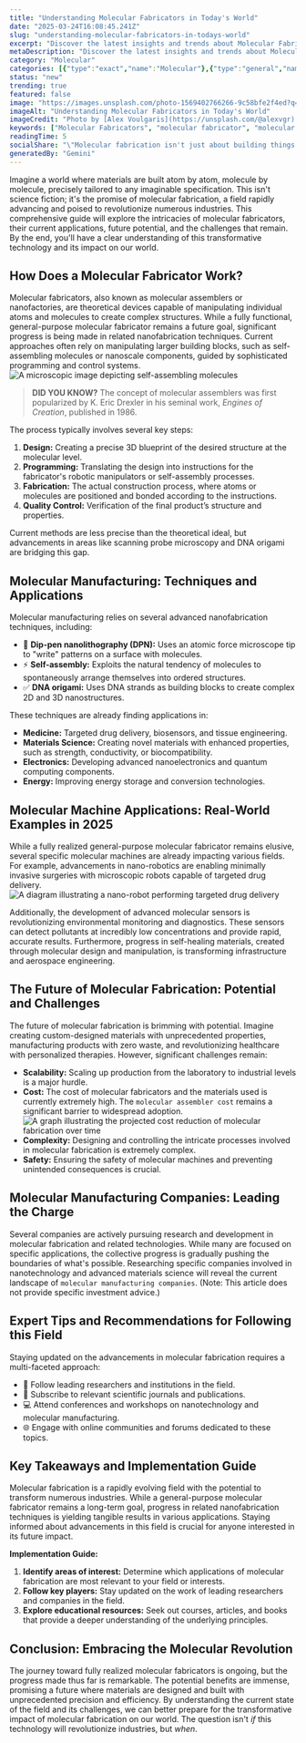 ```yaml
---
title: "Understanding Molecular Fabricators in Today's World"
date: "2025-03-24T16:08:45.241Z"
slug: "understanding-molecular-fabricators-in-todays-world"
excerpt: "Discover the latest insights and trends about Molecular Fabricators. This comprehensive guide covers everything you need to know about Molecular Fabricators in 2025."
metaDescription: "Discover the latest insights and trends about Molecular Fabricators. This comprehensive guide covers everything you need to know about Molecular Fabricator..."
category: "Molecular"
categories: [{"type":"exact","name":"Molecular"},{"type":"general","name":"Nanotechnology"},{"type":"medium","name":"Materials Science"},{"type":"specific","name":"3D Printing"},{"type":"niche","name":"Self-Assembly"}]
status: "new"
trending: true
featured: false
image: "https://images.unsplash.com/photo-1569402766266-9c58bfe2f4ed?q=85&w=1200&fit=max&fm=webp&auto=compress"
imageAlt: "Understanding Molecular Fabricators in Today's World"
imageCredit: "Photo by [Alex Voulgaris](https://unsplash.com/@alexvgr) on Unsplash"
keywords: ["Molecular Fabricators", "molecular fabricator", "molecular manufacturing", "nanofabrication techniques", "buy molecular fabricator", "molecular assembler cost", "molecular machine applications", "how does a molecular fabricator work?", "future of molecular fabrication", "molecular manufacturing companies"]
readingTime: 5
socialShare: "\"Molecular fabrication isn't just about building things atom by atom; it's about redefining the very nature of manufacturing and its potential to solve some of humanity's greatest challenges.\""
generatedBy: "Gemini"
---
```




Imagine a world where materials are built atom by atom, molecule by molecule, precisely tailored to any imaginable specification.  This isn't science fiction; it's the promise of molecular fabrication, a field rapidly advancing and poised to revolutionize numerous industries. This comprehensive guide will explore the intricacies of molecular fabricators, their current applications, future potential, and the challenges that remain.  By the end, you'll have a clear understanding of this transformative technology and its impact on our world.

## How Does a Molecular Fabricator Work?

Molecular fabricators, also known as molecular assemblers or nanofactories, are theoretical devices capable of manipulating individual atoms and molecules to create complex structures.  While a fully functional, general-purpose molecular fabricator remains a future goal, significant progress is being made in related nanofabrication techniques.  Current approaches often rely on manipulating larger building blocks, such as self-assembling molecules or nanoscale components, guided by sophisticated programming and control systems. ![A microscopic image depicting self-assembling molecules](https://images.unsplash.com/photo-1731940579405-56812bdffda3?q=85&w=1200&fit=max&fm=webp&auto=compress)

> **DID YOU KNOW?**  The concept of molecular assemblers was first popularized by K. Eric Drexler in his seminal work, *Engines of Creation*, published in 1986.

The process typically involves several key steps:

1.  **Design:**  Creating a precise 3D blueprint of the desired structure at the molecular level.
2.  **Programming:**  Translating the design into instructions for the fabricator's robotic manipulators or self-assembly processes.
3.  **Fabrication:**  The actual construction process, where atoms or molecules are positioned and bonded according to the instructions.
4.  **Quality Control:**  Verification of the final product’s structure and properties.

Current methods are less precise than the theoretical ideal, but advancements in areas like scanning probe microscopy and DNA origami are bridging this gap.

## Molecular Manufacturing: Techniques and Applications

Molecular manufacturing relies on several advanced nanofabrication techniques, including:

* 🔑 **Dip-pen nanolithography (DPN):**  Uses an atomic force microscope tip to "write" patterns on a surface with molecules.
* ⚡ **Self-assembly:**  Exploits the natural tendency of molecules to spontaneously arrange themselves into ordered structures.
* ✅ **DNA origami:**  Uses DNA strands as building blocks to create complex 2D and 3D nanostructures.

These techniques are already finding applications in:

* **Medicine:**  Targeted drug delivery, biosensors, and tissue engineering.
* **Materials Science:**  Creating novel materials with enhanced properties, such as strength, conductivity, or biocompatibility.
* **Electronics:**  Developing advanced nanoelectronics and quantum computing components.
* **Energy:**  Improving energy storage and conversion technologies.

## Molecular Machine Applications: Real-World Examples in 2025

While a fully realized general-purpose molecular fabricator remains elusive, several specific molecular machines are already impacting various fields.  For example, advancements in nano-robotics are enabling minimally invasive surgeries with microscopic robots capable of targeted drug delivery.  ![A diagram illustrating a nano-robot performing targeted drug delivery](https://images.unsplash.com/photo-1710261924580-e513dba07a6c?q=85&w=1200&fit=max&fm=webp&auto=compress)

Additionally, the development of advanced molecular sensors is revolutionizing environmental monitoring and diagnostics.  These sensors can detect pollutants at incredibly low concentrations and provide rapid, accurate results.  Furthermore, progress in self-healing materials, created through molecular design and manipulation, is transforming infrastructure and aerospace engineering.

## The Future of Molecular Fabrication: Potential and Challenges

The future of molecular fabrication is brimming with potential.  Imagine creating custom-designed materials with unprecedented properties, manufacturing products with zero waste, and revolutionizing healthcare with personalized therapies. However, significant challenges remain:

* **Scalability:**  Scaling up production from the laboratory to industrial levels is a major hurdle.
* **Cost:**  The cost of molecular fabricators and the materials used is currently extremely high.  The `molecular assembler cost` remains a significant barrier to widespread adoption.  ![A graph illustrating the projected cost reduction of molecular fabrication over time](https://images.unsplash.com/photo-1557511560-d07d5f64fd59?q=85&w=1200&fit=max&fm=webp&auto=compress)
* **Complexity:**  Designing and controlling the intricate processes involved in molecular fabrication is extremely complex.
* **Safety:**  Ensuring the safety of molecular machines and preventing unintended consequences is crucial.

## Molecular Manufacturing Companies: Leading the Charge

Several companies are actively pursuing research and development in molecular fabrication and related technologies.  While many are focused on specific applications, the collective progress is gradually pushing the boundaries of what's possible.  Researching specific companies involved in nanotechnology and advanced materials science will reveal the current landscape of `molecular manufacturing companies`.  (Note:  This article does not provide specific investment advice.)

## Expert Tips and Recommendations for Following this Field

Staying updated on the advancements in molecular fabrication requires a multi-faceted approach:

* 🎯 Follow leading researchers and institutions in the field.
* 📰 Subscribe to relevant scientific journals and publications.
* 💻 Attend conferences and workshops on nanotechnology and molecular manufacturing.
* 🌐 Engage with online communities and forums dedicated to these topics.

## Key Takeaways and Implementation Guide

Molecular fabrication is a rapidly evolving field with the potential to transform numerous industries.  While a general-purpose molecular fabricator remains a long-term goal, progress in related nanofabrication techniques is yielding tangible results in various applications.  Staying informed about advancements in this field is crucial for anyone interested in its future impact.

**Implementation Guide:**

1.  **Identify areas of interest:** Determine which applications of molecular fabrication are most relevant to your field or interests.
2.  **Follow key players:**  Stay updated on the work of leading researchers and companies in the field.
3.  **Explore educational resources:**  Seek out courses, articles, and books that provide a deeper understanding of the underlying principles.

## Conclusion: Embracing the Molecular Revolution

The journey toward fully realized molecular fabricators is ongoing, but the progress made thus far is remarkable.  The potential benefits are immense, promising a future where materials are designed and built with unprecedented precision and efficiency.  By understanding the current state of the field and its challenges, we can better prepare for the transformative impact of molecular fabrication on our world.  The question isn't *if* this technology will revolutionize industries, but *when*.

